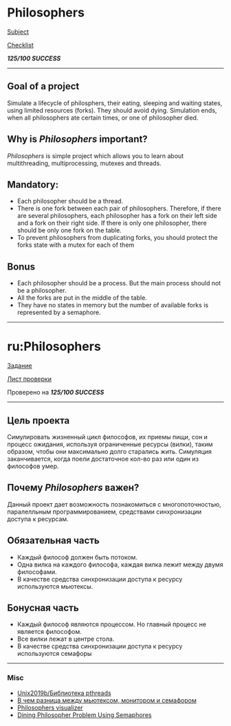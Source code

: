 # Philosophers
[Subject](https://cdn.intra.42.fr/pdf/pdf/47291/en.subject.pdf)

[Checklist](https://github.com/mharriso/school21-checklists/blob/master/ng_4_philosophers.pdf)

***125/100 SUCCESS***

---

## Goal of a project

Simulate a lifecycle of philosphers, their eating, sleeping and waiting states, using limited resources (forks).
They should avoid dying. Simulation ends, when all philosophers ate certain times, or one of philosopher died.

## Why is *Philosophers* important?

*Philosophers* is simple project which allows you to learn about multithreading, multiprocessing, mutexes and threads.  

## Mandatory:

-  Each philosopher should be a thread.
-  There is one fork between each pair of philosophers. Therefore, if there are several
philosophers, each philosopher has a fork on their left side and a fork on their right
side. If there is only one philosopher, there should be only one fork on the table.
-  To prevent philosophers from duplicating forks, you should protect the forks state
with a mutex for each of them

## Bonus

-  Each philosopher should be a process. But the main process should not be a
philosopher.
-  All the forks are put in the middle of the table.
-  They have no states in memory but the number of available forks is represented by
a semaphore.


---
# ru:Philosophers

[Задание](https://cdn.intra.42.fr/pdf/pdf/47291/en.subject.pdf)

[Лист проверки](https://github.com/mharriso/school21-checklists/blob/master/ng_4_philosophers.pdf)

Проверено на ***125/100 SUCCESS***

---

## Цель проекта

Симулировать жизненный цикл философов, их приемы пищи, сон и процесс ожидания, используя ограниченные ресурсы (вилки),
таким образом, чтобы они максимально долго старались жить. Симуляция заканчивается, когда поели достаточное кол-во раз или
один из философов умер. 

## Почему *Philosophers* важен?

Данный проект дает возможность познакомиться с многопоточностью, паралелльным программированием, средствами синхронизации
доступа к ресурсам.

## Обязательная часть

- Каждый философ должен быть потоком. 
- Одна вилка на каждого философа, каждая вилка лежит между двумя философами.
- В качестве средства синхронизации доступа к ресурсу используются мьютексы.

## Бонусная часть

- Каждый философ являются процессом. Но главный процесс не является философом.
- Все вилки лежат в центре стола.
- В качестве средства синхронизации доступа к ресурсу используются семафоры

--- 

### Misc

- [Unix2019b/Библиотека pthreads](https://acm.bsu.by/wiki/Unix2019b/%D0%91%D0%B8%D0%B1%D0%BB%D0%B8%D0%BE%D1%82%D0%B5%D0%BA%D0%B0_pthreads)
- [В чем разница между мьютексом, монитором и семафором](https://javarush.ru/groups/posts/2174-v-chem-raznica-mezhdu-mjhjuteksom-monitorom-i-semaforom)
- [Philosophers visualizer](https://nafuka11.github.io/philosophers-visualizer/)
- [Dining Philosopher Problem Using Semaphores](https://www.geeksforgeeks.org/dining-philosopher-problem-using-semaphores/)